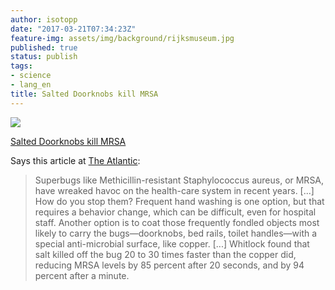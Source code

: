 ```yaml
---
author: isotopp
date: "2017-03-21T07:34:23Z"
feature-img: assets/img/background/rijksmuseum.jpg
published: true
status: publish
tags:
- science
- lang_en
title: Salted Doorknobs kill MRSA
---
```

[![](/uploads/2017/03/salty-300x225.jpg)](https://www.theatlantic.com/health/archive/2017/03/salt-vs-superbugs/518427/)

[Salted Doorknobs kill MRSA](https://www.theatlantic.com/health/archive/2017/03/salt-vs-superbugs/518427/)

Says this article at [The Atlantic](https://www.theatlantic.com/health/archive/2017/03/salt-vs-superbugs/518427/):
> Superbugs like Methicillin-resistant Staphylococcus aureus, or MRSA, have
> wreaked havoc on the health-care system in recent years. [...] How do you
> stop them? Frequent hand washing is one option, but that requires a
> behavior change, which can be difficult, even for hospital staff. Another
> option is to coat those frequently fondled objects most likely to carry
> the bugs—doorknobs, bed rails, toilet handles—with a special
> anti-microbial surface, like copper. [...] Whitlock found that salt killed
> off the bug 20 to 30 times faster than the copper did, reducing MRSA
> levels by 85 percent after 20 seconds, and by 94 percent after a minute.
  
